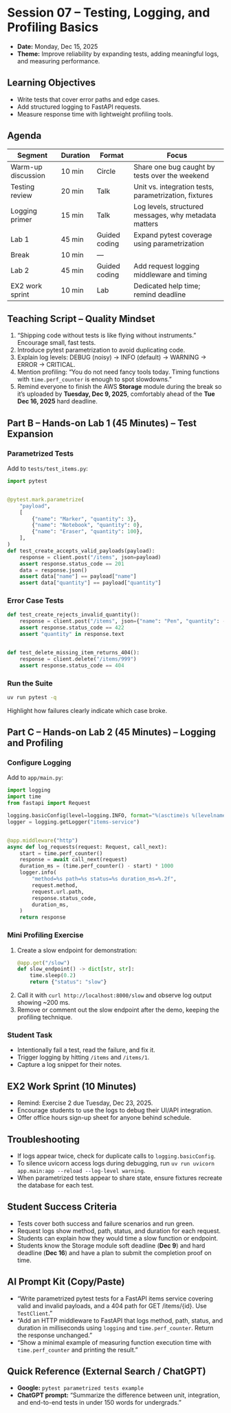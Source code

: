 # Session 07 – Testing, Logging, and Profiling Basics

- **Date:** Monday, Dec 15, 2025
- **Theme:** Improve reliability by expanding tests, adding meaningful logs, and measuring performance.

## Learning Objectives
- Write tests that cover error paths and edge cases.
- Add structured logging to FastAPI requests.
- Measure response time with lightweight profiling tools.

## Agenda
| Segment | Duration | Format | Focus |
| --- | --- | --- | --- |
| Warm-up discussion | 10 min | Circle | Share one bug caught by tests over the weekend |
| Testing review | 20 min | Talk | Unit vs. integration tests, parametrization, fixtures |
| Logging primer | 15 min | Talk | Log levels, structured messages, why metadata matters |
| Lab 1 | 45 min | Guided coding | Expand pytest coverage using parametrization |
| Break | 10 min | — | |
| Lab 2 | 45 min | Guided coding | Add request logging middleware and timing |
| EX2 work sprint | 10 min | Lab | Dedicated help time; remind deadline |

## Teaching Script – Quality Mindset
1. “Shipping code without tests is like flying without instruments.” Encourage small, fast tests.
2. Introduce pytest parametrization to avoid duplicating code.
3. Explain log levels: DEBUG (noisy) → INFO (default) → WARNING → ERROR → CRITICAL.
4. Mention profiling: “You do not need fancy tools today. Timing functions with `time.perf_counter` is enough to spot slowdowns.”
5. Remind everyone to finish the AWS **Storage** module during the break so it’s uploaded by **Tuesday, Dec 9, 2025**, comfortably ahead of the **Tue Dec 16, 2025** hard deadline.

## Part B – Hands-on Lab 1 (45 Minutes) – Test Expansion
### Parametrized Tests
Add to `tests/test_items.py`:
```python
import pytest


@pytest.mark.parametrize(
    "payload",
    [
        {"name": "Marker", "quantity": 3},
        {"name": "Notebook", "quantity": 0},
        {"name": "Eraser", "quantity": 100},
    ],
)
def test_create_accepts_valid_payloads(payload):
    response = client.post("/items", json=payload)
    assert response.status_code == 201
    data = response.json()
    assert data["name"] == payload["name"]
    assert data["quantity"] == payload["quantity"]
```

### Error Case Tests
```python
def test_create_rejects_invalid_quantity():
    response = client.post("/items", json={"name": "Pen", "quantity": -1})
    assert response.status_code == 422
    assert "quantity" in response.text


def test_delete_missing_item_returns_404():
    response = client.delete("/items/999")
    assert response.status_code == 404
```

### Run the Suite
```bash
uv run pytest -q
```
Highlight how failures clearly indicate which case broke.

## Part C – Hands-on Lab 2 (45 Minutes) – Logging and Profiling
### Configure Logging
Add to `app/main.py`:
```python
import logging
import time
from fastapi import Request

logging.basicConfig(level=logging.INFO, format="%(asctime)s %(levelname)s %(message)s")
logger = logging.getLogger("items-service")


@app.middleware("http")
async def log_requests(request: Request, call_next):
    start = time.perf_counter()
    response = await call_next(request)
    duration_ms = (time.perf_counter() - start) * 1000
    logger.info(
        "method=%s path=%s status=%s duration_ms=%.2f",
        request.method,
        request.url.path,
        response.status_code,
        duration_ms,
    )
    return response
```

### Mini Profiling Exercise
1. Create a slow endpoint for demonstration:
   ```python
   @app.get("/slow")
   def slow_endpoint() -> dict[str, str]:
       time.sleep(0.2)
       return {"status": "slow"}
   ```
2. Call it with `curl http://localhost:8000/slow` and observe log output showing ~200 ms.
3. Remove or comment out the slow endpoint after the demo, keeping the profiling technique.

### Student Task
- Intentionally fail a test, read the failure, and fix it.
- Trigger logging by hitting `/items` and `/items/1`.
- Capture a log snippet for their notes.

## EX2 Work Sprint (10 Minutes)
- Remind: Exercise 2 due Tuesday, Dec 23, 2025.
- Encourage students to use the logs to debug their UI/API integration.
- Offer office hours sign-up sheet for anyone behind schedule.

## Troubleshooting
- If logs appear twice, check for duplicate calls to `logging.basicConfig`.
- To silence uvicorn access logs during debugging, run `uv run uvicorn app.main:app --reload --log-level warning`.
- When parametrized tests appear to share state, ensure fixtures recreate the database for each test.

## Student Success Criteria
- Tests cover both success and failure scenarios and run green.
- Request logs show method, path, status, and duration for each request.
- Students can explain how they would time a slow function or endpoint.
- Students know the Storage module soft deadline (**Dec 9**) and hard deadline (**Dec 16**) and have a plan to submit the completion proof on time.

## AI Prompt Kit (Copy/Paste)
- “Write parametrized pytest tests for a FastAPI items service covering valid and invalid payloads, and a 404 path for GET /items/{id}. Use `TestClient`.”
- “Add an HTTP middleware to FastAPI that logs method, path, status, and duration in milliseconds using `logging` and `time.perf_counter`. Return the response unchanged.”
- “Show a minimal example of measuring function execution time with `time.perf_counter` and printing the result.”

## Quick Reference (External Search / ChatGPT)
- **Google:** `pytest parametrized tests example`
- **ChatGPT prompt:** “Summarize the difference between unit, integration, and end-to-end tests in under 150 words for undergrads.”
